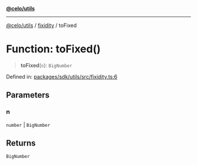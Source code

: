 [**@celo/utils**](../../README.md)

***

[@celo/utils](../../README.md) / [fixidity](../README.md) / toFixed

# Function: toFixed()

> **toFixed**(`n`): `BigNumber`

Defined in: [packages/sdk/utils/src/fixidity.ts:6](https://github.com/celo-org/developer-tooling/blob/master/packages/sdk/utils/src/fixidity.ts#L6)

## Parameters

### n

`number` | `BigNumber`

## Returns

`BigNumber`
